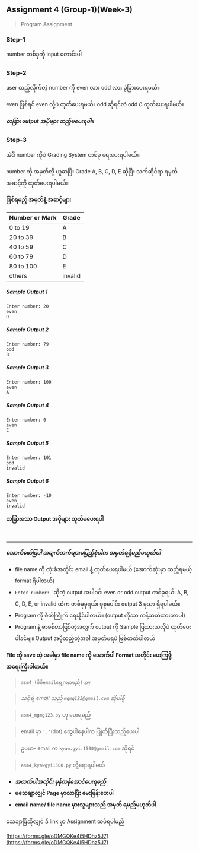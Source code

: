 ## Assignment 4 (Group-1)(Week-3)

> Program Assignment

### Step-1

number တစ်ခုကို input တောင်းပါ

### Step-2

user ထည့်လိုက်တဲ့ number ကို even လား odd လား ခွဲခြားပေးရမယ်။

even ဖြစ်ရင် even လို့ပဲ ထုတ်ပေးရမယ်။
odd ဆိုရင်လဲ odd ပဲ ထုတ်ပေးရပါမယ်။

***တခြား output အပိုများ ထည့်မပေးရပါ။***

### Step-3

အဲဒီ number ကိုပဲ Grading System တစ်ခု ရေးပေးရပါမယ်။

number ကို အမှတ်လို့ ယူဆပြီး Grade A, B, C, D, E ဆိုပြီး သက်ဆိုင်ရာ ရမှတ် အဆင့်ကို ထုတ်ပေးရပါမယ်။

**ဖြစ်ရမည့် အမှတ်နဲ့ အဆင့်များ**

| Number or Mark | Grade |
| --- | --- |
| 0 to 19 | A |
| 20 to 39 | B |
| 40 to 59 | C |
| 60 to 79 | D |
| 80 to 100 | E |
| others | invalid |

##### Sample Output 1
```
Enter number: 20
even
D
```

##### Sample Output 2
```
Enter number: 79
odd
B
```

##### Sample Output 3
```
Enter number: 100
even
A
```

##### Sample Output 4
```
Enter number: 0
even
E
```

##### Sample Output 5
```
Enter number: 101
odd
invalid
```

##### Sample Output 6
```
Enter number: -10
even
invalid
```

**တခြားသော Output အပိုများ ထုတ်မပေးရပါ**

<br>
<hr>

***အောက်ဖော်ပြပါ အချက်လက်များမပြည့်စုံပါက အမှတ်ရရှိမည်မဟုတ်ပါ***

* file name ကို ထုံးစံအတိုင်း email နဲ့ ထုတ်ပေးရပါမယ် (အောက်ဆုံးမှာ ထည့်ရမယ့် format ရှိပါတယ်)
* ```Enter number: ``` ဆိုတဲ့ output အပါဝင်၊ even or odd output တစ်ခုရယ်၊ A, B, C, D, E, or invalid ထဲက တစ်ခုခုရယ်၊ စုစုပေါင်း output 3 ခုသာ ရှိရပါမယ်။
* Program ကို စိတ်ကြိုက် ရေးနိုင်ပါတယ်။ (output ကိုသာ ကန့်သတ်ထားတာပါ)
* Program နဲ့ စာစစ်တာဖြစ်တဲ့အတွက် output ကို Sample ပြထားသလိုပဲ ထုတ်ပေးပါခင်ဗျ။ Output အပိုထည့်တဲ့အခါ အမှတ်မရပဲ ဖြစ်တတ်ပါတယ်

**File ကို save တဲ့ အခါမှာ file name ကို အောက်ပါ Format အတိုင်း ပေးကြဖို့ အရေးကြီးပါတယ်။**

> ```asm4_(မိမိemailရှေ့ကနာမည်).py```

> *သင့်ရဲ့ email သည် ```mgmg123@gmail.com``` ဆိုပါစို့*

> ```asm4_mgmg123.py``` ဟု ပေးရမည်

> email မှာ ```'.'```(dot) တွေပါနေပါက ဖြုတ်ပြီးထည့်ပေးပါ

> ဥပမာ- email က ```kyaw.gyi.1500@gmail.com``` ဆိုရင်

> ```asm4_kyawgyi1500.py``` လို့ရေးရပါမယ်


* ***အထက်ပါအတိုင်း မှန်ကန်အောင်ပေးရမည်***
* **မသေချာလျှင် Page မှာလာပြီး မေးမြန်းပေးပါ**
* **email name/ file name မှားသူများသည် အမှတ် ရမည်မဟုတ်ပါ**

သေချာပြီဆိုလျှင် ဒီ link မှာ Assignment ထပ်ရပါမည်

[https://forms.gle/oDMGQKe4i5HDhz5J7](https://forms.gle/oDMGQKe4i5HDhz5J7)